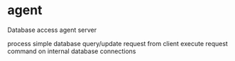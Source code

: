 # agent
Database access agent server

process simple database query/update request from client
execute request command on internal database connections